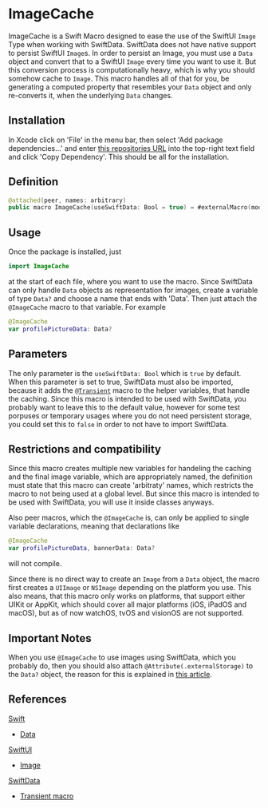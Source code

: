 # ImageCache
ImageCache is a Swift Macro designed to ease the use of the SwiftUI `Image` Type when working with SwiftData. SwiftData does not have native support to persist SwiftUI `Image`s. In order to persist an Image, you must use a `Data` object and convert that to a SwiftUI `Image` every time you want to use it. But this conversion process is computationally heavy, which is why you should somehow cache to `Image`. This macro handles all of that for you, be generating a computed property that resembles your `Data` object and only re-converts it, when the underlying `Data` changes.

## Installation
In Xcode click on 'File' in the menu bar, then select 'Add package dependencies...' and enter [this repositories URL](git@github.com:qhilipp/ImageCache.git) into the top-right text field and click 'Copy Dependency'. This should be all for the installation. 

## Definition
```swift
@attached(peer, names: arbitrary)
public macro ImageCache(useSwiftData: Bool = true) = #externalMacro(module: "ImageCacheMacros", type: "ImageCacheMacro")
```

## Usage
Once the package is installed, just
```swift
import ImageCache
```
at the start of each file, where you want to use the macro. Since SwiftData can only handle `Data` objects as representation for images, create a variable of type `Data?` and choose a name that ends with 'Data'. Then just attach the `@ImageCache` macro to that variable. For example
```swift
@ImageCache
var profilePictureData: Data?
```

## Parameters
The only parameter is the `useSwiftData: Bool` which is `true` by default. When this parameter is set to true, SwiftData must also be imported, because it adds the [`@Transient`](https://developer.apple.com/documentation/swiftdata/transient()) macro to the helper variables, that handle the caching. Since this macro is intended to be used with SwiftData, you probably want to leave this to the default value, however for some test porpuses or temporary usages where you do not need persistent storage, you could set this to `false` in order to not have to import SwiftData.

## Restrictions and compatibility
Since this macro creates multiple new variables for handeling the caching and the final image variable, which are appropriately named, the definition must state that this macro can create 'arbitraty' names, which restricts the macro to not being used at a global level. But since this macro is intended to be used with SwiftData, you will use it inside classes anyways. 

Also peer macros, which the `@ImageCache` is, can only be applied to single variable declarations, meaning that declarations like
```swift
@ImageCache
var profilePictureData, bannerData: Data?
```
will not compile.

Since there is no direct way to create an `Image` from a `Data` object, the macro first creates a `UIImage` or `NSImage` depending on the platform you use. This also means, that this macro only works on platforms, that support either UIKit or AppKit, which should cover all major platforms (iOS, iPadOS and macOS), but as of now watchOS, tvOS and visionOS are not supported.

## Important Notes
When you use `@ImageCache` to use images using SwiftData, which you probably do, then you should also attach `@Attribute(.externalStorage)` to the `Data?` object, the reason for this is explained in [this article](https://www.hackingwithswift.com/quick-start/swiftdata/how-to-store-swiftdata-attributes-in-an-external-file).

## References
[Swift](https://developer.apple.com/documentation/swift/)
- [Data](https://developer.apple.com/documentation/foundation/data)

[SwiftUI](https://developer.apple.com/documentation/swiftui/)
 - [Image](https://developer.apple.com/documentation/swiftui/image)
 
[SwiftData](https://developer.apple.com/documentation/swiftdata)
 - [Transient macro](https://developer.apple.com/documentation/swiftdata/transient())
